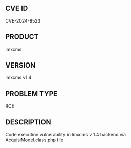 ## CVE ID
CVE-2024-8523
## PRODUCT
lmxcms
## VERSION
lmxcms v1.4 
## PROBLEM TYPE
RCE
## DESCRIPTION
Code execution vulnerability in lmxcms v 1.4 backend via AcquisiModel.class.php file
